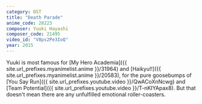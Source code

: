 ```yaml
---
category: OST
title: "Death Parade"
anime_code: 28223
composer: Yuuki Hayashi
composer_code: 21495
video_id: "V8ps2Pe3IoQ"
year: 2015
---
```

Yuuki is most famous for [My Hero Academia]({{ site.url_prefixes.myanimelist.anime }}/31964) and [Haikyu!!]({{ site.url_prefixes.myanimelist.anime }}/20583), for the pure goosebumps of [You Say Run]({{ site.url_prefixes.youtube.video }}/QwACoXnNcwg) and [Team Potential]({{ site.url_prefixes.youtube.video }}/T-nKIYApax8). But that doesn't mean there are any unfulfilled emotional roller-coasters.